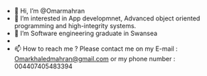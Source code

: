 - 👋 Hi, I’m @Omarmahran
- 👀 I’m interested in App developmnet, Advanced object oriented programming and high-integrity systems.
- 🌱 I’m Software engineering graduate in Swansea
-
- 📫 How to reach me ?
Please contact me on my E-mail : Omarkhaledmahran@gmail.com 
or
my phone number : 004407405483394

<!---
Omarmahran/Omarmahran is a ✨ special ✨ repository because its `README.md` (this file) appears on your GitHub profile.
You can click the Preview link to take a look at your changes.
--->
